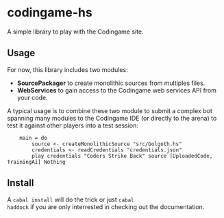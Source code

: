 codingame-hs
============

A simple library to play with the Codingame site.

Usage
-----

For now, this library includes two modules:

-	**SourcePackager** to create monolithic sources from multiples files.
-	**WebServices** to gain access to the Codingame web services API from your code.

A typical usage is to combine these two module to submit a complex bot spanning many modules
to the Codingame IDE (or directly to the arena) to test it against other players into a test session:

		main = do
			source <- createMonolithicSource "src/Golgoth.hs"
			credentials <- readCredentials "credentials.json"
			play credentials "Coders Strike Back" source [UploadedCode, TrainingAi] Nothing

Install
-------

A <code>cabal install</code> will do the trick or just <code>cabal haddock</code>
if you are only interrested in checking out the documentation.


